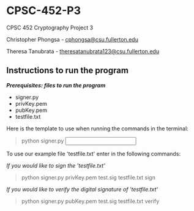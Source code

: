# CPSC-452-P3
CPSC 452 Cryptography Project 3

Christopher Phongsa - cphongsa@csu.fullerton.edu

Theresa Tanubrata - theresatanubrata123@csu.fullerton.edu


## Instructions to run the program

***Prerequisites: files to run the program***
- signer.py
- privKey.pem
- pubKey.pem
- testfile.txt

Here is the template to use when running the commands in the terminal:
> python signer.py <KEY FILE NAME> <SIGNATURE FILE NAME> <INPUT FILE NAME> <MODE>

To use our example file 'testfile.txt' enter in the following commands:

*If you would like to sign the 'testfile.txt'*
> python signer.py privKey.pem test.sig testfile.txt sign

*If you would like to verify the digital signature of 'testfile.txt'*
> python signer.py pubKey.pem test.sig testfile.txt verify
